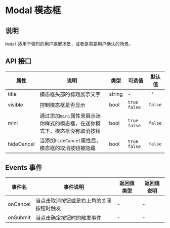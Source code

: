 # Modal 模态框

## 说明

`Modal` 适用于强烈的用户提醒场景，或者是需要用户确认的场景。

## API 接口
| 属性 | 说明 | 类型 | 可选值 | 默认值 |
| --- | --- | --- | --- | --- |
| title | 模态框头部的标题展示文字 | string | - | `''` |
| visible | 控制模态框是否显示 | bool | `true` `false` | `false` |
| mini | 通过添加`mini`属性来展示迷你样式的模态框，在迷你模式下，模态框没有取消按钮 | bool | `true` `false` | `false` |
| hideCancel | 当添加`hideCancel`属性后，模态框的取消按钮被隐藏 | bool | `true` `false` | `false` |

## Events 事件
| 事件名 | 事件说明 | 返回值类型 | 返回值说明 |
| --- | --- | --- | --- |
| onCancel | 当点击取消按钮或是右上角的关闭按钮时触发 | - | - |
| onSubmit | 当点击确定按钮时的触发事件 | - | - |
